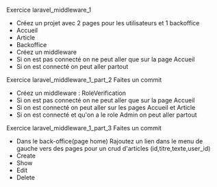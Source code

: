 Exercice laravel_middleware_1
- Créez un projet avec 2 pages pour les utilisateurs et 1 backoffice
- Accueil
- Article
- Backoffice
- Créez un middleware
- Si on est pas connecté on ne peut aller que sur la page Accueil
- Si on est connecté on peut aller partout


Exercice laravel_middleware_1_part_2
Faites un commit
- Créez un middleware : RoleVerification
- Si on est pas connecté on ne peut aller que sur la page Accueil
- Si on est connecté on peut aller sur les pages Accueil et Article
- Si on est connecté et qu'on a le role Admin on peut aller partout



Exercice laravel_middleware_1_part_3
Faites un commit
- Dans le back-office(page home)
Rajoutez un lien dans le menu de gauche vers des pages pour un crud d'articles (id,titre,texte,user_id)
- Create
- Show
- Edit
- Delete


